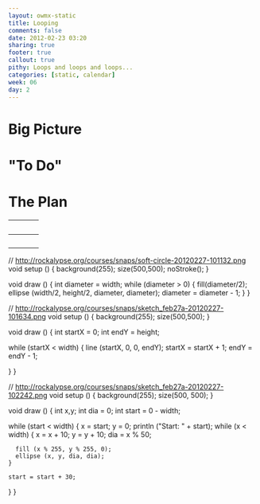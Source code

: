 ```yaml
---
layout: owmx-static
title: Looping
comments: false
date: 2012-02-23 03:20
sharing: true
footer: true
callout: true
pithy: Loops and loops and loops...
categories: [static, calendar]
week: 06
day: 2
---
```


# Big Picture

# "To Do"

# The Plan

&nbsp; |&nbsp; | &nbsp;
 :-- | :--: | :--
&nbsp; | &nbsp; | &nbsp;


// http://rockalypse.org/courses/snaps/soft-circle-20120227-101132.png
void setup () {
   background(255);
   size(500,500);
   noStroke();
}

void draw () {
  int diameter = width;
  while (diameter > 0) {
    fill(diameter/2);
    ellipse (width/2, height/2, diameter, diameter);
    diameter = diameter - 1;
  }
}

// http://rockalypse.org/courses/snaps/sketch_feb27a-20120227-101634.png
void setup () {
   background(255);
   size(500,500);
}

void draw () {
  int startX = 0;
  int endY = height;
  
  while (startX < width) {
    line (startX, 0, 0, endY);
    startX = startX + 1;
    endY = endY - 1;

  }
}

// http://rockalypse.org/courses/snaps/sketch_feb27a-20120227-102242.png
void setup () {
  background(255);
  size(500, 500);
}

void draw () {
  int x,y;
  int dia = 0;
  int start = 0 - width;

  while (start < width) {
    x = start;
    y = 0;
    println ("Start: " + start);
    while (x < width) {
      x = x + 10;
      y = y + 10;
      dia = x % 50;

      fill (x % 255, y % 255, 0);
      ellipse (x, y, dia, dia);
    }
    
    start = start + 30;
  }
}
